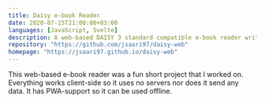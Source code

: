 ```yaml
---
title: Daisy e-book Reader
date: 2020-07-15T21:00:00+03:00
languages: [JavaScript, Svelte]
description: A web-based DAISY 3 standard compatible e-book reader written in JavaScript with text-to-speech synchronization support.
repository: "https://github.com/jsaari97/daisy-web"
homepage: "https://jsaari97.github.io/daisy-web"
---
```


This web-based e-book reader was a fun short project that I worked on. Everything works client-side so it uses no servers nor does it send any data. It has PWA-support so it can be used offline.